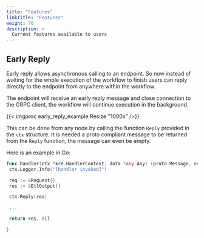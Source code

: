 ```yaml
---
title: "Features"
linkTitle: "Features"
weight: 70
description: >
  Current features available to users
---
```


## Early Reply

Early reply allows asynchronous calling to an endpoint. So now instead of waiting for the whole
execution of the workflow to finish users can reply directly to the endpoint from anywhere within
the workflow.

The endpoint will receive an early reply message and close connection to the GRPC client, the workflow
will continue execution in the background.

{{< imgproc early_reply_example Resize "1000x" />}}

This can be done from any node by calling the function `Reply` provided in the `ctx` structure.
It is needed a proto compliant message to be returned from the `Reply` function, the message can even be empty.

Here is an example in Go:

```go
func handler(ctx *kre.HandlerContext, data *any.Any) (proto.Message, error) {
 ctx.Logger.Info("[handler invoked]")

 req := &Request{}
 res := &EtlOutput{}

 ctx.Reply(res)

 ...

 return res, nil

}
```
